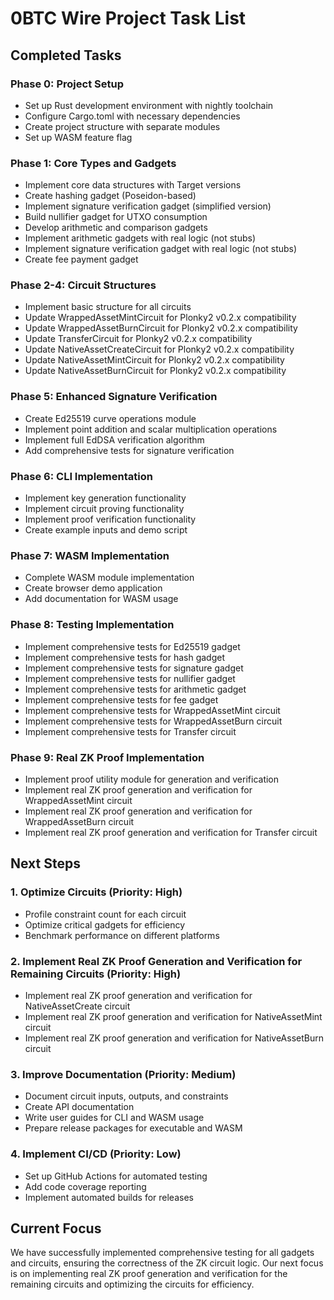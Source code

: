 # 0BTC Wire Project Task List

## Completed Tasks

### Phase 0: Project Setup 
- Set up Rust development environment with nightly toolchain
- Configure Cargo.toml with necessary dependencies
- Create project structure with separate modules
- Set up WASM feature flag

### Phase 1: Core Types and Gadgets 
- Implement core data structures with Target versions
- Create hashing gadget (Poseidon-based)
- Implement signature verification gadget (simplified version)
- Build nullifier gadget for UTXO consumption
- Develop arithmetic and comparison gadgets
- Implement arithmetic gadgets with real logic (not stubs)
- Implement signature verification gadget with real logic (not stubs)
- Create fee payment gadget

### Phase 2-4: Circuit Structures 
- Implement basic structure for all circuits
- Update WrappedAssetMintCircuit for Plonky2 v0.2.x compatibility
- Update WrappedAssetBurnCircuit for Plonky2 v0.2.x compatibility
- Update TransferCircuit for Plonky2 v0.2.x compatibility
- Update NativeAssetCreateCircuit for Plonky2 v0.2.x compatibility
- Update NativeAssetMintCircuit for Plonky2 v0.2.x compatibility
- Update NativeAssetBurnCircuit for Plonky2 v0.2.x compatibility

### Phase 5: Enhanced Signature Verification 
- Create Ed25519 curve operations module
- Implement point addition and scalar multiplication operations
- Implement full EdDSA verification algorithm
- Add comprehensive tests for signature verification

### Phase 6: CLI Implementation
- Implement key generation functionality
- Implement circuit proving functionality
- Implement proof verification functionality
- Create example inputs and demo script

### Phase 7: WASM Implementation
- Complete WASM module implementation
- Create browser demo application
- Add documentation for WASM usage

### Phase 8: Testing Implementation
- Implement comprehensive tests for Ed25519 gadget
- Implement comprehensive tests for hash gadget
- Implement comprehensive tests for signature gadget
- Implement comprehensive tests for nullifier gadget
- Implement comprehensive tests for arithmetic gadget
- Implement comprehensive tests for fee gadget
- Implement comprehensive tests for WrappedAssetMint circuit
- Implement comprehensive tests for WrappedAssetBurn circuit
- Implement comprehensive tests for Transfer circuit

### Phase 9: Real ZK Proof Implementation
- Implement proof utility module for generation and verification
- Implement real ZK proof generation and verification for WrappedAssetMint circuit
- Implement real ZK proof generation and verification for WrappedAssetBurn circuit
- Implement real ZK proof generation and verification for Transfer circuit

## Next Steps

### 1. Optimize Circuits (Priority: High)
- Profile constraint count for each circuit
- Optimize critical gadgets for efficiency
- Benchmark performance on different platforms

### 2. Implement Real ZK Proof Generation and Verification for Remaining Circuits (Priority: High)
- Implement real ZK proof generation and verification for NativeAssetCreate circuit
- Implement real ZK proof generation and verification for NativeAssetMint circuit
- Implement real ZK proof generation and verification for NativeAssetBurn circuit

### 3. Improve Documentation (Priority: Medium)
- Document circuit inputs, outputs, and constraints
- Create API documentation
- Write user guides for CLI and WASM usage
- Prepare release packages for executable and WASM

### 4. Implement CI/CD (Priority: Low)
- Set up GitHub Actions for automated testing
- Add code coverage reporting
- Implement automated builds for releases

## Current Focus
We have successfully implemented comprehensive testing for all gadgets and circuits, ensuring the correctness of the ZK circuit logic. Our next focus is on implementing real ZK proof generation and verification for the remaining circuits and optimizing the circuits for efficiency.
